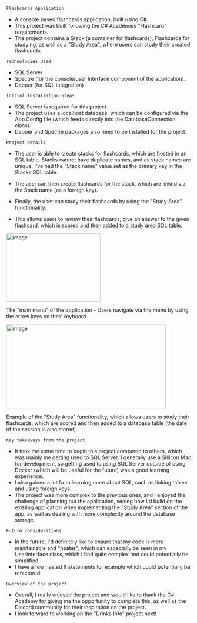 ```Flashcards Application```
- A console based flashcards application, built using C#.
- This project was built following the C# Academies "Flashcard" requirements.
- The project contains a Stack (a container for flashcards), Flashcards for studying, as well as a "Study Area", where users can study their created flashcards.

```Technologies Used```
- SQL Server
- Spectre (for the console/user Interface component of the application).
- Dapper (for SQL integration)

```Initial Installation Steps```
- SQL Server is required for this project.
- The project uses a localhost database, which can be configured via the App.Config file (which feeds directly into the DatabaseConnection class).
- Dapper and Spectre packages also need to be installed for the project.

```Project details```
- The user is able to create stacks for flashcards, which are hosted in an SQL table.
Stacks cannot have duplicate names, and as stack names are unique, I've had the "Stack name" value set as the primary key in the Stacks SQL table.

- The user can then create flashcards for the stack, which are linked via the Stack name (as a foreign key).

- Finally, the user can study their flashcards by using the "Study Area" functionality.
  
- This allows users to review their flashcards, give an answer to the given flashcard, which is scored and then added to a study area SQL table.

<img width="256" height="185" alt="image" src="https://github.com/user-attachments/assets/96f26582-2341-43a4-992c-f6b2505e0993" />

The "main menu" of the application - Users navigate via the menu by using the arrow keys on their keyboard.

<img width="434" height="228" alt="image" src="https://github.com/user-attachments/assets/2015dbba-20d4-42ff-9490-1cf7806635f1" />

Example of the "Study Area" functionality, which allows users to study their flashcards, which are scored and then added to a database table (the date of the session is also stored).

```Key takeaways from the project```
- It took me some time to begin this project compared to others, which was mainly me getting used to SQL Server. I generally use a Sillicon Mac for development, so getting used to using SQL Server outside of using Docker (which will be useful for the future) was a good learning experience.
- I also gained a lot from learning more about SQL, such as linking tables and using foreign keys.
- The project was more complex to the previous ones, and I enjoyed the challenge of planning out the application, seeing how I'd build on the existing application when implementing the "Study Area" section of the app, as well as dealing with more complexity around the database storage.
 
```Future considerations```
- In the future, I'd definitely like to ensure that my code is more maintainable and "neater", which can especially be seen in my UserInterface class, which I find quite complex and could potentially be simplified.
- I have a few nested If statements for example which could potentially be refactored.

```Overview of the project```
- Overall, I really enjoyed the project and would like to thank the C# Academy for giving me the opportunity to complete this, as well as the Discord community for their inspiration on the project.
- I look forward to working on the "Drinks Info" project next!

